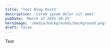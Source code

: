 ```yaml
---
title: 'Test Blog Post2'
description: 'Lorem ipsum dolor sit amet'
pubDate: 'March 12 2025 20:25'
heroImage: '/media/backgrounds/background.png'
draft: false
---
```


Test